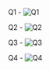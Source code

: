 Q1 -
![Q1](https://github.com/user-attachments/assets/bd6da292-1db3-4165-948d-fe4846936573)

Q2 -
![Q2](https://github.com/user-attachments/assets/623ae80d-0ad9-41f3-ab11-c744fbc246a4)

Q3 -
![Q3](https://github.com/user-attachments/assets/0ef627fc-a2fd-4417-8dcf-2551318b5c45)

Q4 -
![Q4](https://github.com/user-attachments/assets/ee3a404d-04f3-438e-87e9-4f472c789a43)
